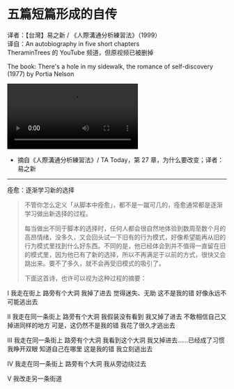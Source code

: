 # 五篇短篇形成的自传
译者：【台灣】易之新 / 《人際溝通分析練習法》（1999）  
译自：An autobiography in five short chapters  
TheraminTrees 的 YouTube 频道，但原视频已被删掉

The book: There's a hole in my sidewalk, the romance of self-discovery (1977) by Portia Nelson

<div class="video-wrapper"><video src="/assets/files/in_five_chapters.mp4" controls playsinline></video></div>

- 摘自《人際溝通分析練習法》/ TA Today，第 27 章，为什么要改变；译者：易之新

---

痊愈：逐渐学习新的选择

> 不管你怎么定义「从脚本中痊愈」，都不是一蹴可几的，痊愈通常都是逐渐学习做出新选择的过程。
> 
> 每当做出不同于脚本的选择时，任何人都会很自然地体验到数周至数个月的高昂情绪，没多久，又会回头试一下旧有的行为模式，好像希望能再从旧的行为模式里找到什么好东西。不同的是，他已经体会到并不值得一直留在旧的模式里，因为他已有了新的选择，所以不再满足于以前的方式，很快又会跳出来。要不了多久，就不会再受旧模式的吸引了。
> 
> 下面这首诗，也许可以视为这种过程的摘要：

I
我走在街上
路旁有个大洞
我掉了进去
觉得迷失、无助
这不是我的错
好像永远不可能逃出去

II
我走在同一条街上
路旁有个大洞
我假装没有看到
我又掉了进去
不敢相信自己又掉进同样的地方
可是，这仍然不是我的错
我花了很久才逃出去

III
我走在同一条街上
路旁有个大洞
我看到这个大洞
我又掉进去……已经成了习惯
我睁开双眼
知道自己在哪里
这是我的错
我立刻逃出去

IV
我走在同一条街上
路旁有个大洞
我从旁边绕过去

V
我改走另一条街道
